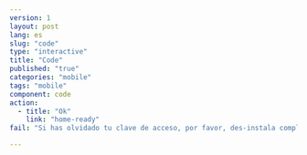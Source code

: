 ```yaml
---
version: 1
layout: post
lang: es
slug: "code"
type: "interactive"
title: "Code"
published: "true"
categories: "mobile"
tags: "mobile"
component: code
action: 
  - title: "Ok"
    link: "home-ready"
fail: "Si has olvidado tu clave de acceso, por favor, des-instala completamente la aplicación y vuelve a instalarla."

---
```


